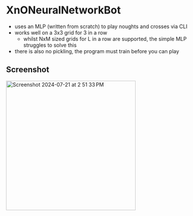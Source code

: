 # XnONeuralNetworkBot

- uses an MLP (written from scratch) to play noughts and crosses via CLI
- works well on a 3x3 grid for 3 in a row
  - whilst NxM sized grids for L in a row are supported, the simple MLP struggles to solve this
- there is also no pickling, the program must train before you can play

## Screenshot
<img width="354" alt="Screenshot 2024-07-21 at 2 51 33 PM" src="https://github.com/user-attachments/assets/907b9ff8-f3d3-4bb9-8cbb-a46b15c2922b">

